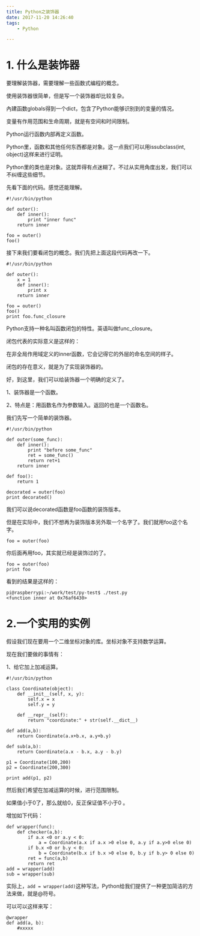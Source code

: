 ```yaml
---
title: Python之装饰器
date: 2017-11-20 14:26:40
tags:
	- Python

---
```




# 1. 什么是装饰器



要理解装饰器，需要理解一些函数式编程的概念。

使用装饰器很简单，但是写一个装饰器却比较复杂。

內建函数globals得到一个dict，包含了Python能够识别到的变量的情况。

变量有作用范围和生命周期，就是有空间和时间限制。

Python运行函数内部再定义函数。

Python里，函数和其他任何东西都是对象。这一点我们可以用issubclass(int, object)这样来进行证明。

Python里的类也是对象。这就弄得有点迷糊了。不过从实用角度出发，我们可以不纠缠这些细节。





先看下面的代码。感觉还能理解。

```
#!/usr/bin/python 

def outer():
	def inner():
		print "inner func"
	return inner
	
foo = outer()
foo()
```

接下来我们要看闭包的概念。我们先把上面这段代码再改一下。

```
#!/usr/bin/python 

def outer():
	x = 1
	def inner():
		print x
	return inner
	
foo = outer()
foo()
print foo.func_closure
```



Python支持一种名叫函数闭包的特性。英语叫做func_closure。

闭包代表的实际意义是这样的：

在非全局作用域定义的inner函数，它会记得它的外层的命名空间的样子。

闭包的存在意义，就是为了实现装饰器的。

好，到这里，我们可以给装饰器一个明确的定义了。

1、装饰器是一个函数。

2、特点是：用函数名作为参数输入。返回的也是一个函数名。

我们先写一个简单的装饰器。

```
#!/usr/bin/python 

def outer(some_func):
	def inner():
		print "before some_func"
		ret = some_func()
		return ret+1
	return inner
	
def foo():
	return 1
	
decorated = outer(foo)
print decorated()

```

我们可以说decorated函数是foo函数的装饰版本。

但是在实际中，我们不想再为装饰版本另外取一个名字了。我们就用foo这个名字。

```
foo = outer(foo)
```

你后面再用foo，其实就已经是装饰过的了。

```
foo = outer(foo)
print foo
```

看到的结果是这样的：

```
pi@raspberrypi:~/work/test/py-test$ ./test.py 
<function inner at 0x76af6430>
```

# 2.一个实用的实例

假设我们现在要用一个二维坐标对象的库。坐标对象不支持数学运算。

现在我们要做的事情有：

1、给它加上加减运算。

```
#!/usr/bin/python 

class Coordinate(object):
	def __init__(self, x, y):
		self.x = x
		self.y = y
		
	def __repr__(self):
		return "coordinate:" + str(self.__dict__)
		
def add(a,b):
	return Coordinate(a.x+b.x, a.y+b.y)
	
def sub(a,b):
	return Coordinate(a.x - b.x, a.y - b.y)
	
p1 = Coordinate(100,200)
p2 = Coordinate(200,300)

print add(p1, p2)
```

然后我们希望在加减运算的时候，进行范围限制。

如果值小于0了，那么就给0，反正保证值不小于0 。

增加如下代码：

```
def wrapper(func):
	def checker(a,b):
		if a.x <0 or a.y < 0:
			a = Coordinate(a.x if a.x >0 else 0, a.y if a.y>0 else 0)
		if b.x <0 or b.y < 0:
			b = Coordinate(b.x if b.x >0 else 0, b.y if b.y> 0 else 0)
		ret = func(a,b)
		return ret
add = wrapper(add)
sub = wrapper(sub)
```

实际上，`add = wrapper(add)`这种写法，Python给我们提供了一种更加简洁的方法来做，就是@符号。

可以可以这样来写：

```
@wrapper
def add(a, b):
	#xxxxx
```

